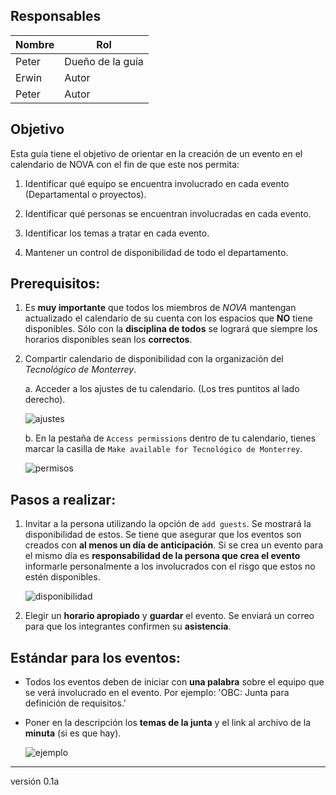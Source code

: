 ## Responsables
Nombre        | Rol                 |
--------------|---------------------|
Peter         | Dueño de la guía    |
Erwin         | Autor               |
Peter         | Autor               |

## Objetivo

Esta guía tiene el objetivo de orientar en la creación de un evento en el 
calendario de NOVA con el fin de que este nos permita:

1. Identificar qué equipo se encuentra involucrado en cada evento 
(Departamental o proyectos).

2. Identificar qué personas se encuentran involucradas en cada evento.

3. Identificar los temas a tratar en cada evento.

4. Mantener un control de disponibilidad de todo el departamento.

## Prerequisitos:
1. Es **muy importante** que todos los miembros de _NOVA_ mantengan actualizado
el calendario de su cuenta con los espacios que **NO** tiene disponibles. Sólo 
con la **disciplina de todos** se logrará que siempre los horarios disponibles 
sean los **correctos**.

2. Compartir calendario de disponibilidad con la organización del 
_Tecnológico de Monterrey_.
    
    a. Acceder a los ajustes de tu calendario. (Los tres puntitos al lado 
derecho).
    
    ![ajustes][ajustes]
  
    b. En la pestaña de `Access permissions` dentro de tu calendario, 
tienes marcar la casilla de `Make available for Tecnológico de Monterrey`.
    
    ![permisos][permisos]

## Pasos a realizar:
1. Invitar a la persona utilizando la opción de `add guests`. 
Se mostrará la disponibilidad de estos. Se tiene que asegurar que los eventos 
son creados con **al menos un día de anticipación**. Si se crea un evento para 
el mismo día es **responsabilidad de la persona que crea el evento** informarle 
personalmente a los involucrados con el risgo que estos no estén disponibles.

    ![disponibilidad][disponibilidad]

2. Elegir un **horario apropiado** y **guardar** el evento. Se enviará un correo
 para que los integrantes confirmen su **asistencia**.

## Estándar para los eventos:
* Todos los eventos deben de iniciar con **una palabra** sobre el equipo que se 
verá involucrado en el evento. Por ejemplo: 'OBC: Junta para definición de 
requisitos.'

* Poner en la descripción los **temas de la junta** y el link al archivo de la 
**minuta** (si es que hay).
  
    ![ejemplo][ejemplo]


[ajustes]: media/guia_eventos_ajustes.png
[permisos]: media/guia_eventos_permisos.png
[disponibilidad]: media/guia_eventos_disponibilidad.png
[ejemplo]: media/guia_eventos_ejemplo.png

***
versión 0.1a